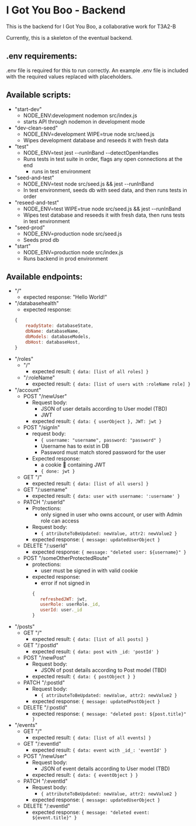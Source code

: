 # I Got You Boo - Backend
This is the backend for I Got You Boo, a collaborative work for T3A2-B

Currently, this is a skeleton of the eventual backend.

## .env requirements:
.env file is required for this to run correctly. An example .env file is included with the required values replaced with placeholders.

## Available scripts:
- "start-dev"
    - NODE_ENV:development nodemon src/index.js
    - starts API through nodemon in development mode
- "dev-clean-seed"
    - NODE_ENV=development WIPE=true node src/seed.js
    - Wipes development database and reseeds it with fresh data
- "test"
    - NODE_ENV=test jest --runInBand --detectOpenHandles
    - Runs tests in test suite in order, flags any open connections at the end
       - runs in test environment
- "seed-and-test"
    - NODE_ENV=test node src/seed.js && jest --runInBand
    - In test environment, seeds db with seed data, and then runs tests in order
- "reseed-and-test"
    - NODE_ENV=test WIPE=true node src/seed.js && jest --runInBand
    - Wipes test database and reseeds it with fresh data, then runs tests in test environment
- "seed-prod" 
    - NODE_ENV=production node src/seed.js
    - Seeds prod db
- "start"
    - NODE_ENV=production node src/index.js
    - Runs backend in prod environment

## Available endpoints:
- "/"
    - expected response: "Hello World!"
- "/databasehealth"
    - expected response: 
    ```js
    {
        readyState: databaseState,
        dbName: databaseName,
        dbModels: databaseModels,
        dbHost: databaseHost,
    }
    ```
- "/roles"
    - "/"
        - expected result: 
        `{ data: [list of all roles] }`
    - "/:roleName"
        - expected result:
        `{ data: [list of users with :roleName role] }`
- "/account"
    - POST "/newUser"
        - Request body:
            - JSON of user details according to User model (TBD)
            - JWT
        - expected result:
        `{ data: { userObject }, JWT: jwt }`
    - POST "/signIn"
        - request body:
            - `{ username: "username", password: "password" }`
            - Username has to exist in DB
            - Password must match stored password for the user
        - Expected response:
            - a cookie :cookie: containing JWT
            - `{ done: jwt }`
    - GET "/" 
        - expected result:
        `{ data: [list of all users] }`
    - GET "/:username" 
        - expected result:
        `{ data: user with username: ':username' }`
    - PATCH "/:userId"
        - Protections:
            - only signed in user who owns account, or user with Admin role can access
        - Request body: 
            - `{ attributeToBeUpdated: newValue, attr2: newValue2 }`
        - expected response:
            `{ message: updatedUserObject }`
    - DELETE "/:userId"
        - expected response: 
        `{ message: "deleted user: ${username}" }`
    - POST "/someOtherProtectedRoute"
        - protections:
            - user must be signed in with valid cookie
        - expected response:
            - error if not signed in
             ```js
            {
                refreshedJWT: jwt,
                userRole: userRole._id,
                userId: user._id
            }
            ```
- "/posts"
    - GET "/" 
        - expected result:
        `{ data: [list of all posts] }`
    - GET "/:postId" 
        - expected result:
        `{ data: post with _id: 'postId' }`
    - POST "/newPost"
        - Request body:
            - JSON of post details according to Post model (TBD)
        - expected result:
        `{ data: { postObject } }`
    - PATCH "/:postId"
        - Request body: 
            - `{ attributeToBeUpdated: newValue, attr2: newValue2 }`
        - expected response:
            `{ message: updatedPostObject }`
    - DELETE "/:postId"
        - expected response: 
        `{ message: "deleted post: ${post.title}" }`
- "/events"
    - GET "/" 
        - expected result:
        `{ data: [list of all events] }`
    - GET "/:eventId" 
        - expected result:
        `{ data: event with _id_: 'eventId' }`
    - POST "/newUser"
        - Request body:
            - JSON of event details according to User model (TBD)
        - expected result:
        `{ data: { eventObject } }`
    - PATCH "/:eventId"
        - Request body: 
            - `{ attributeToBeUpdated: newValue, attr2: newValue2 }`
        - expected response:
            `{ message: updatedUserObject }`
    - DELETE "/:eventId"
        - expected response: 
        `{ message: "deleted event: ${event.title}" }`